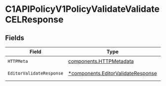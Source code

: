 # C1APIPolicyV1PolicyValidateValidateCELResponse


## Fields

| Field                                                                                   | Type                                                                                    | Required                                                                                | Description                                                                             |
| --------------------------------------------------------------------------------------- | --------------------------------------------------------------------------------------- | --------------------------------------------------------------------------------------- | --------------------------------------------------------------------------------------- |
| `HTTPMeta`                                                                              | [components.HTTPMetadata](../../models/components/httpmetadata.md)                      | :heavy_check_mark:                                                                      | N/A                                                                                     |
| `EditorValidateResponse`                                                                | [*components.EditorValidateResponse](../../models/components/editorvalidateresponse.md) | :heavy_minus_sign:                                                                      | Successful response                                                                     |